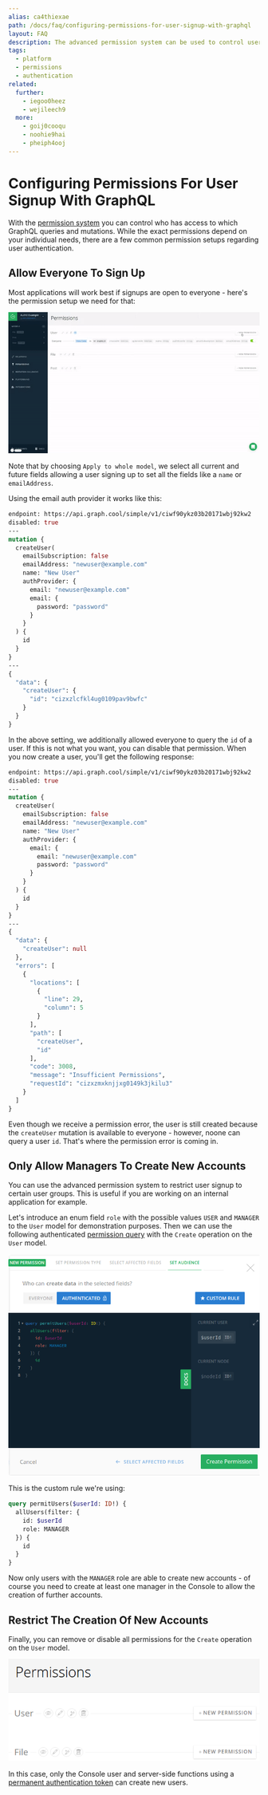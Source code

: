 ```yaml
---
alias: ca4thiexae
path: /docs/faq/configuring-permissions-for-user-signup-with-graphql
layout: FAQ
description: The advanced permission system can be used to control user authentication for different types of applications.
tags:
  - platform
  - permissions
  - authentication
related:
  further:
    - iegoo0heez
    - wejileech9
  more:
    - goij0cooqu
    - noohie9hai
    - pheiph4ooj
---
```


# Configuring Permissions For User Signup With GraphQL

With the [permission system](!alias-iegoo0heez) you can control who has access to which GraphQL queries and mutations. While the exact permissions depend on your individual needs, there are a few common permission setups regarding user authentication.

## Allow Everyone To Sign Up

Most applications will work best if signups are open to everyone - here's the permission setup we need for that:

![](./permission-create-user-everyone.gif)

Note that by choosing `Apply to whole model`, we select all current and future fields allowing a user signing up to set all the fields like a `name` or `emailAddress`.

Using the email auth provider it works like this:

```graphql
endpoint: https://api.graph.cool/simple/v1/ciwf90ykz03b20171wbj92kw2
disabled: true
---
mutation {
  createUser(
    emailSubscription: false
    emailAddress: "newuser@example.com"
    name: "New User"
    authProvider: {
      email: "newuser@example.com"
      email: {
        password: "password"
      }
    }
  ) {
    id
  }
}
---
{
  "data": {
    "createUser": {
      "id": "cizxzlcfkl4ug0109pav9bwfc"
    }
  }
}
```

In the above setting, we additionally allowed everyone to query the `id` of a user. If this is not what you want, you can disable that permission. When you now create a user, you'll get the following response:

```graphql
endpoint: https://api.graph.cool/simple/v1/ciwf90ykz03b20171wbj92kw2
disabled: true
---
mutation {
  createUser(
    emailSubscription: false
    emailAddress: "newuser@example.com"
    name: "New User"
    authProvider: {
      email: {
        email: "newuser@example.com"
        password: "password"
      }
    }
  ) {
    id
  }
}
---
{
  "data": {
    "createUser": null
  },
  "errors": [
    {
      "locations": [
        {
          "line": 29,
          "column": 5
        }
      ],
      "path": [
        "createUser",
        "id"
      ],
      "code": 3008,
      "message": "Insufficient Permissions",
      "requestId": "cizxzmxknjjxg0149k3jkilu3"
    }
  ]
}
```

Even though we receive a permission error, the user is still created because the `createUser` mutation is available to everyone - however, noone can query a user `id`. That's where the permission error is coming in.

## Only Allow Managers To Create New Accounts

You can use the advanced permission system to restrict user signup to certain user groups. This is useful if you are working on an internal application for example.

Let's introduce an enum field `role` with the possible values `USER` and `MANAGER` to the `User` model for demonstration purposes. Then we can use the following authenticated [permission query](!alias-iegoo0heez#query-permissions) with the `Create` operation on the `User` model.

![](./manager-signups.png)

This is the custom rule we're using:

```graphql
query permitUsers($userId: ID!) {
  allUsers(filter: {
    id: $userId
    role: MANAGER
  }) {
    id
  }
}
```

Now only users with the `MANAGER` role are able to create new accounts - of course you need to create at least one manager in the Console to allow the creation of further accounts.

## Restrict The Creation Of New Accounts

Finally, you can remove or disable all permissions for the `Create` operation on the `User` model.

![](./no-signups.png)

In this case, only the Console user and server-side functions using a [permanent authentication token](!alias-wejileech9#permanent-authentication-token) can create new users.
